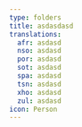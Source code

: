 ```yaml
---
type: folders
title: asdasdasd
translations:
  afr: asdasd
  nso: asdasd
  por: asdasd
  sot: asdasd
  spa: asdasd
  tsn: asdasd
  xho: asdasd
  zul: asdasd
icon: Person
---
```


